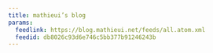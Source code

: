 ```yaml
---
title: mathieui’s blog
params:
  feedlink: https://blog.mathieui.net/feeds/all.atom.xml
  feedid: db8026c93d6e746c5bb377b91246243b
---
```


